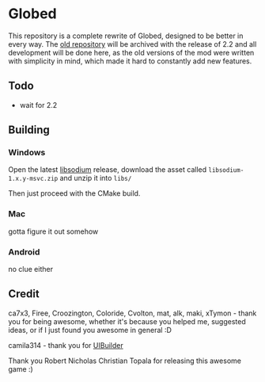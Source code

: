 # Globed

This repository is a complete rewrite of Globed, designed to be better in every way. The [old repository](https://github.com/dankmeme01/globed) will be archived with the release of 2.2 and all development will be done here, as the old versions of the mod were written with simplicity in mind, which made it hard to constantly add new features.

## Todo

* wait for 2.2

## Building

### Windows

Open the latest [libsodium](https://github.com/jedisct1/libsodium) release, download the asset called `libsodium-1.x.y-msvc.zip` and unzip it into `libs/`

Then just proceed with the CMake build.

### Mac

gotta figure it out somehow

### Android

no clue either

## Credit

ca7x3, Firee, Croozington, Coloride, Cvolton, mat, alk, maki, xTymon - thank you for being awesome, whether it's because you helped me, suggested ideas, or if I just found you awesome in general :D

camila314 - thank you for [UIBuilder](https://github.com/camila314/uibuilder)

Thank you Robert Nicholas Christian Topala for releasing this awesome game :)